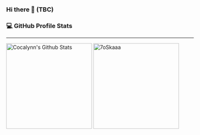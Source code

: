 ### Hi there 👋 (TBC)

<!--
**Cocalynn/Cocalynn** is a ✨ _special_ ✨ repository because its `README.md` (this file) appears on your GitHub profile.

Here are some ideas to get you started:

- 🔭 I’m currently working on ...
- 🌱 I’m currently learning ...
- 👯 I’m looking to collaborate on ...
- 🤔 I’m looking for help with ...
- 💬 Ask me about ...
- 📫 How to reach me: ...
- 😄 Pronouns: ...
- ⚡ Fun fact: ...
-->

<summary><h3>💻 GitHub Profile Stats</h3></summary>

----
	
<p>
    <a href="https://github.com/anuraghazra/github-readme-stats">
	   <img alt="Cocalynn's Github Stats" src="https://github-readme-stats.vercel.app/api?username=Cocalynn&show_icons=true&count_private=true&locale=en&theme=tokyonight&layout=compact" height="230px"/></a>
	  <img src="https://github-readme-stats.vercel.app/api/top-langs?username=Cocalynn&langs_count=5&show_icons=true&locale=en&theme=tokyonight" alt="7oSkaaa" height="230px"/>
<br/>
</p>
